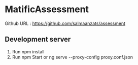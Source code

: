 # MatificAssessment

Github URL : https://github.com/salmaanzats/assessment

## Development server

1. Run npm install
2. Run npm Start or ng serve --proxy-config proxy.conf.json